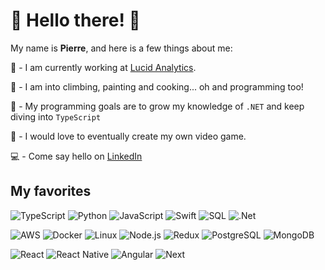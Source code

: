 # 🐛 Hello there! 🐛

My name is **Pierre**, and here is a few things about me:

🏢 - I am currently working at [Lucid Analytics](https://www.lucid-analytics.ai/).

🧗 - I am into climbing, painting and cooking... oh and programming too!

🌱 - My programming goals are to grow my knowledge of `.NET` and keep diving into `TypeScript`

🌙 - I would love to eventually create my own video game.

💻 - Come say hello on [LinkedIn](https://www.linkedin.com/feed/update/urn:li:activity:7169312694725021697/)


## My favorites

![TypeScript](https://img.shields.io/badge/-TypeScript-000?&logo=TypeScript)
![Python](https://img.shields.io/badge/-Python-000?&logo=Python)
![JavaScript](https://img.shields.io/badge/-JavaScript-000?&logo=JavaScript)
![Swift](https://img.shields.io/badge/-Swift-000?&logo=Swift)
![SQL](https://img.shields.io/badge/-SQL-000?&logo=MySQL)
![.Net](https://img.shields.io/badge/-.Net-000%3F%26logo%3Ddotnet?style=flat&logo=dotnet&color=black)


![AWS](https://img.shields.io/badge/-AWS-000?&logo=Amazon-AWS&logoColor=F90)
![Docker](https://img.shields.io/badge/-Docker-000?&logo=Docker)
![Linux](https://img.shields.io/badge/-Linux-000?&logo=Linux)
![Node.js](https://img.shields.io/badge/-Node.js-000?&logo=node.js)
![Redux](https://img.shields.io/badge/-Redux-000%3F%26logo%3DRedux?style=flat&logo=Redux&logoColor=%23764ABC&color=black)
![PostgreSQL](https://img.shields.io/badge/-postgresql-000%3F%26logo%3Dpostgresql?style=flat&logo=%234169E1&color=black)
![MongoDB](https://img.shields.io/badge/-mongodb-000%3F%26logo%3Dmongodb?style=flat&logo=mongodb&logoColor=mongodb&color=black)


![React](https://img.shields.io/badge/-React-000?&logo=React)
![React Native](https://img.shields.io/badge/-React%20Native-000%3F%26logo%3DReact%20Native?style=flat&logo=React&color=black)
![Angular](https://img.shields.io/badge/-Angular-000%3F%26logo%3DAngular?style=flat&logo=Angular&logoColor=tomato&color=black)
![Next](https://img.shields.io/badge/-Next-000%3F%26logo%3DNext?style=flat&logo=Next.js&color=black)



